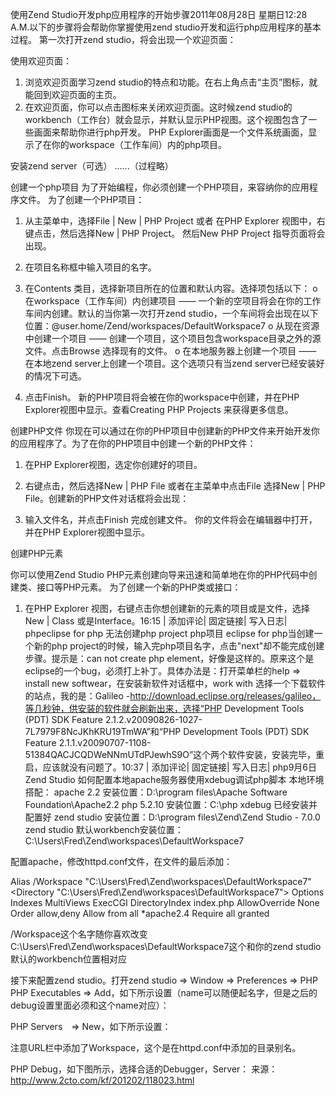 使用Zend Studio开发php应用程序的开始步骤2011年08月28日 星期日12:28 A.M.以下的步骤将会帮助你掌握使用zend studio开发和运行php应用程序的基本过程。
第一次打开zend studio，将会出现一个欢迎页面：
 
 
使用欢迎页面：
1. 浏览欢迎页面学习zend studio的特点和功能。在右上角点击“主页”图标，就能回到欢迎页面的主页。
2. 在欢迎页面，你可以点击图标来关闭欢迎页面。这时候zend studio的workbench（工作台）就会显示，并默认显示PHP视图。这个视图包含了一些画面来帮助你进行php开发。
PHP Explorer画面是一个文件系统画面，显示了在你的workspace（工作车间）内的php项目。
 
安装zend server（可选）
......（过程略）
 
创建一个php项目
为了开始编程，你必须创建一个PHP项目，来容纳你的应用程序文件。
为了创建一个PHP项目：
1. 从主菜单中，选择File | New | PHP Project 或者 在PHP Explorer 视图中，右键点击，然后选择New | PHP Project。 然后New PHP Project 指导页面将会出现。
 
 
2. 在项目名称框中输入项目的名字。
3. 在Contents 类目，选择新项目所在的位置和默认内容。选择项包括以下：
       o 在workspace（工作车间）内创建项目 —— 一个新的空项目将会在你的工作车间内创建。默认的当你第一次打开zend studio，一个车间将会出现在以下位置：@user.home/Zend/workspaces/DefaultWorkspace7
       o 从现在资源中创建一个项目 —— 创建一个项目，这个项目包含workspace目录之外的源文件。点击Browse 选择现有的文件。
       o 在本地服务器上创建一个项目 —— 在本地zend server上创建一个项目。这个选项只有当zend server已经安装好的情况下可选。
4. 点击Finish。
新的PHP项目将会被在你的workspace中创建，并在PHP Explorer视图中显示。查看Creating PHP Projects 来获得更多信息。
 
创建PHP文件
你现在可以通过在你的PHP项目中创建新的PHP文件来开始开发你的应用程序了。为了在你的PHP项目中创建一个新的PHP文件：
1. 在PHP Explorer视图，选定你创建好的项目。
2. 右键点击，然后选择New | PHP File 或者在主菜单中点击File 选择New | PHP File。创建新的PHP文件对话框将会出现：
 
 
3. 输入文件名，并点击Finish 完成创建文件。
你的文件将会在编辑器中打开，并在PHP Explorer视图中显示。
 
创建PHP元素
 
你可以使用Zend Studio PHP元素创建向导来迅速和简单地在你的PHP代码中创建类、接口等PHP元素。
为了创建一个新的PHP类或接口：
1. 在PHP Explorer 视图，右键点击你想创建新的元素的项目或是文件，选择New | Class 或是Interface。16:15 | 添加评论| 固定链接| 写入日志| phpeclipse for php 无法创建php project php项目
eclipse for php当创建一个新的php project的时候，输入完php项目名字，点击"next"却不能完成创建步骤。提示是：can not create php element，好像是这样的。原来这个是eclipse的一个bug，必须打上补丁。具体办法是：打开菜单栏的help => install new softwear，在安装新软件对话框中，work with 选择一个下载软件的站点，我的是：Galileo -http://download.eclipse.org/releases/galileo，等几秒钟，供安装的软件就会刷新出来，选择“PHP Development Tools (PDT) SDK Feature    2.1.2.v20090826-1027-7L7979F8NcJKhKRU19TmWA”和“PHP Development Tools (PDT) SDK Feature    2.1.1.v20090707-1108-51384QACJCQDWeNNmUTdPJewhS9O”这个两个软件安装，安装完毕，重启，应该就没有问题了。10:37 | 添加评论| 固定链接| 写入日志| php9月6日
Zend Studio 如何配置本地apache服务器使用xdebug调试php脚本
本地环境搭配：
apache 2.2 安装位置：D:\program files\Apache Software Foundation\Apache2.2
php 5.2.10 安装位置：C:\php
xdebug 已经安装并配置好
zend studio 安装位置：D:\program files\Zend\Zend Studio - 7.0.0
zend studio 默认workbench安装位置：C:\Users\Fred\Zend\workspaces\DefaultWorkspace7
 
配置apache，修改httpd.conf文件，在文件的最后添加：
 
Alias /Workspace "C:\Users\Fred\Zend\workspaces\DefaultWorkspace7"
<Directory "C:\Users\Fred\Zend\workspaces\DefaultWorkspace7">
Options Indexes MultiViews ExecCGI
DirectoryIndex index.php
AllowOverride None
Order allow,deny
Allow from all
*apache2.4
Require all granted
</Directory>
 
/Workspace这个名字随你喜欢改变
C:\Users\Fred\Zend\workspaces\DefaultWorkspace7这个和你的zend studio默认的workbench位置相对应
 
接下来配置zend studio。打开zend studio => Window => Preferences => PHP
PHP Executables => Add，如下所示设置（name可以随便起名字，但是之后的debug设置里面必须和这个name对应）：
 
 
PHP Servers　=> New，如下所示设置：
 
 
注意URL栏中添加了Workspace，这个是在httpd.conf中添加的目录别名。
 
PHP Debug，如下图所示，选择合适的Debugger，Server：
来源： http://www.2cto.com/kf/201202/118023.html
